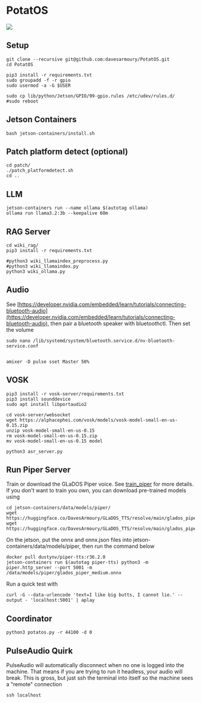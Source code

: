 # PotatOS

[<img src="https://img.youtube.com/vi/Dz95q6XYjwY/0.jpg">](https://youtu.be/Dz95q6XYjwY)

## Setup

    git clone --recursive git@github.com:davesarmoury/PotatOS.git
    cd PotatOS

    pip3 install -r requirements.txt
    sudo groupadd -f -r gpio
    sudo usermod -a -G $USER

    sudo cp lib/python/Jetson/GPIO/99-gpio.rules /etc/udev/rules.d/
    #sudo reboot

## Jetson Containers

    bash jetson-containers/install.sh

## Patch platform detect (optional)

    cd patch/
    ./patch_platformdetect.sh
    cd ..

## LLM

    jetson-containers run --name ollama $(autotag ollama)
    ollama run llama3.2:3b --keepalive 60m

## RAG Server

    cd wiki_rag/
    pip3 install -r requirements.txt

    #python3 wiki_llamaindex_preprocess.py
    #python3 wiki_llamaindex.py
    python3 wiki_ollama.py

## Audio

See [https://developer.nvidia.com/embedded/learn/tutorials/connecting-bluetooth-audio](https://developer.nvidia.com/embedded/learn/tutorials/connecting-bluetooth-audio), then pair a bluetooth speaker with bluetoothctl.  Then set the volume

    sudo nano /lib/systemd/system/bluetooth.service.d/nv-bluetooth-service.conf


    amixer -D pulse sset Master 50%

## VOSK

    pip3 install -r vosk-server/requirements.txt 
    pip3 install sounddevice
    sudo apt install libportaudio2

    cd vosk-server/websocket
    wget https://alphacephei.com/vosk/models/vosk-model-small-en-us-0.15.zip
    unzip vosk-model-small-en-us-0.15
    rm vosk-model-small-en-us-0.15.zip
    mv vosk-model-small-en-us-0.15 model

    python3 asr_server.py

## Run Piper Server

Train or download the GLaDOS Piper voice.  See [train_piper](train_piper) for more details.  If you don't want to train you own, you can download pre-trained models using

    cd jetson-containers/data/models/piper/
    wget https://huggingface.co/DavesArmoury/GLaDOS_TTS/resolve/main/glados_piper_medium.onnx.json
    wget https://huggingface.co/DavesArmoury/GLaDOS_TTS/resolve/main/glados_piper_medium.onnx

On the jetson, put the onnx and onnx.json files into jetson-containers/data/models/piper, then run the command below

    docker pull dustynv/piper-tts:r36.2.0
    jetson-containers run $(autotag piper-tts) python3 -m piper.http_server --port 5001 -m /data/models/piper/glados_piper_medium.onnx

Run a quick test with

    curl -G --data-urlencode 'text=I like big butts, I cannot lie.' --output - 'localhost:5001' | aplay

## Coordinator

    python3 potatos.py -r 44100 -d 0

## PulseAudio Quirk

PulseAudio will automatically disconnect when no one is logged into the machine.  That means if you are trying to run it headless, your audio will break.  This is gross, but just ssh the terminal into itself so the machine sees a "remote" connection

    ssh localhost
